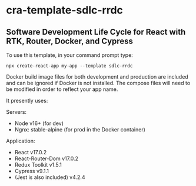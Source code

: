 # cra-template-sdlc-rrdc

## Software Development Life Cycle for React with RTK, Router, Docker, and Cypress 

To use this template, in your command prompt type:

`npx create-react-app my-app --template sdlc-rrdc`

Docker build image files for both development and production are included
and can be ignored if Docker is not installed.
The compose files will need to be modified in order to reflect your app name.

It presently uses:

 Servers:
 -  Node v16+ (for dev)
 -  Ngnx: stable-alpine (for prod in the Docker container)

 Application:
 -  React v17.0.2
 -  React-Router-Dom v17.0.2
 -  Redux Toolkit v1.5.1
 -  Cypress v9.1.1
 -  (Jest is also included) v4.2.4
